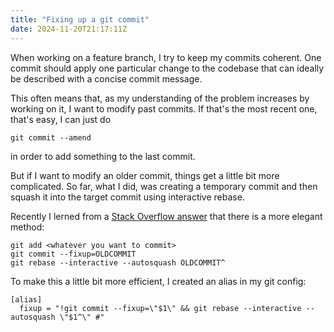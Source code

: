 ```yaml
---
title: "Fixing up a git commit"
date: 2024-11-20T21:17:11Z
---
```


When working on a feature branch, I try to keep my commits coherent. One commit
should apply one particular change to the codebase that can ideally be
described with a concise commit message.

This often means that, as my understanding of the problem increases by working
on it, I want to modify past commits. If that's the most recent one, that's
easy, I can just do

```shell
git commit --amend
```
in order to add something to the last commit.

But if I want to modify an older commit, things get a little bit more
complicated. So far, what I did, was creating a temporary commit and then
squash it into the target commit using interactive rebase.

Recently I lerned from a [Stack Overflow
answer](https://stackoverflow.com/a/27721031/1225882) that there is a more
elegant method:

```shell
git add <whatever you want to commit>
git commit --fixup=OLDCOMMIT
git rebase --interactive --autosquash OLDCOMMIT^
```

To make this a little bit more efficient, I created an alias in my git config:

```
[alias]
  fixup = "!git commit --fixup=\"$1\" && git rebase --interactive --autosquash \"$1^\" #"
```

